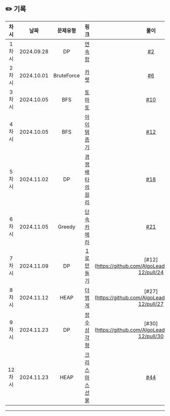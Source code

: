 ## ✏️ 기록   

| 차시 |    날짜    | 문제유형 | 링크 | 풀이 |
|:----:|:---------:|:----:|:-----:|:----:|
| 1차시 | 2024.09.28 |      DP      | [연속합](https://www.acmicpc.net/problem/1912)| [#2](https://github.com/AlgoLeadMe/AlgoLeadMe-12/pull/2)|
| 2차시 | 2024.10.01 |  BruteForce  | [카펫](https://school.programmers.co.kr/learn/courses/30/lessons/42842)| [#6](https://github.com/AlgoLeadMe/AlgoLeadMe-12/pull/6)|
| 3차시 | 2024.10.05 |  BFS  | [토마토](https://www.acmicpc.net/problem/7576)| [#10](https://github.com/AlgoLeadMe/AlgoLeadMe-12/pull/10)|
| 4차시 | 2024.10.05 |  BFS  | [아이템 줍기](https://school.programmers.co.kr/learn/courses/30/lessons/87694)|[#12](https://github.com/AlgoLeadMe/AlgoLeadMe-12/pull/12)|
| 5차시 | 2024.11.02 |  DP  | [경쟁 배타의 원리](https://level.goorm.io/exam/162070/%EA%B2%BD%EC%9F%81-%EB%B0%B0%ED%83%80%EC%9D%98-%EC%9B%90%EB%A6%AC/quiz/1)|[#18](https://github.com/AlgoLeadMe/AlgoLeadMe-12/pull/18)|
| 6차시 | 2024.11.05 |  Greedy  | [단속카메라](https://school.programmers.co.kr/learn/courses/30/lessons/42884)| [#21](https://github.com/AlgoLeadMe/AlgoLeadMe-12/pull/21)|
| 7차시 | 2024.11.09 |  DP  | [1로 만들기](https://www.acmicpc.net/problem/1463)|[#12](https://github.com/AlgoLeadMe/AlgoLeadMe-12/pull/24|)
| 8차시 | 2024.11.12 |  HEAP  | [더 맵게](https://school.programmers.co.kr/learn/courses/30/lessons/42626)|[#27](https://github.com/AlgoLeadMe/AlgoLeadMe-12/pull/27|)
| 9차시 | 2024.11.23 |  DP  | [정수 삼각형](https://school.programmers.co.kr/learn/courses/30/lessons/43105)|[#30](https://github.com/AlgoLeadMe/AlgoLeadMe-12/pull/30|)
| 12차시 | 2024.11.23 |  HEAP  | [크리스마스 선물](https://www.acmicpc.net/problem/14235)|[#44](https://github.com/AlgoLeadMe/AlgoLeadMe-12/pull/44)|

---